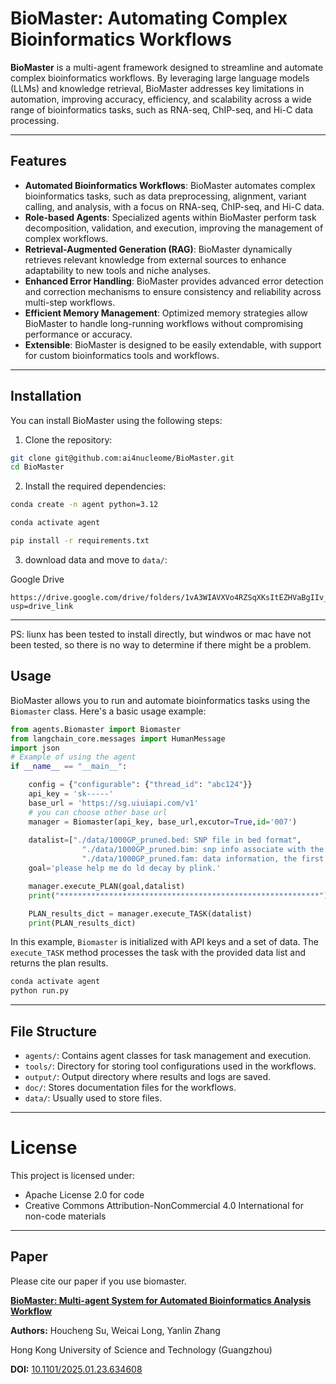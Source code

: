 # BioMaster: Automating Complex Bioinformatics Workflows

**BioMaster** is a multi-agent framework designed to streamline and automate complex bioinformatics workflows. By leveraging large language models (LLMs) and knowledge retrieval, BioMaster addresses key limitations in automation, improving accuracy, efficiency, and scalability across a wide range of bioinformatics tasks, such as RNA-seq, ChIP-seq, and Hi-C data processing.

---

## Features

- **Automated Bioinformatics Workflows**: BioMaster automates complex bioinformatics tasks, such as data preprocessing, alignment, variant calling, and analysis, with a focus on RNA-seq, ChIP-seq, and Hi-C data.
- **Role-based Agents**: Specialized agents within BioMaster perform task decomposition, validation, and execution, improving the management of complex workflows.
- **Retrieval-Augmented Generation (RAG)**: BioMaster dynamically retrieves relevant knowledge from external sources to enhance adaptability to new tools and niche analyses.
- **Enhanced Error Handling**: BioMaster provides advanced error detection and correction mechanisms to ensure consistency and reliability across multi-step workflows.
- **Efficient Memory Management**: Optimized memory strategies allow BioMaster to handle long-running workflows without compromising performance or accuracy.
- **Extensible**: BioMaster is designed to be easily extendable, with support for custom bioinformatics tools and workflows.

---

## Installation

You can install BioMaster using the following steps:

1. Clone the repository:
```sh
git clone git@github.com:ai4nucleome/BioMaster.git
cd BioMaster
```
2. Install the required dependencies:

```sh
conda create -n agent python=3.12

conda activate agent

pip install -r requirements.txt
```

3. download data and move to `data/`:

Google Drive

```
https://drive.google.com/drive/folders/1vA3WIAVXVo4RZSqXKsItEZHVaBgIIv_E?usp=drive_link
```

---

PS: liunx has been tested to install directly, but windwos or mac have not been tested, so there is no way to determine if there might be a problem.

## Usage

BioMaster allows you to run and automate bioinformatics tasks using the `Biomaster` class. Here's a basic usage example:

```python
from agents.Biomaster import Biomaster
from langchain_core.messages import HumanMessage
import json
# Example of using the agent
if __name__ == "__main__":

    config = {"configurable": {"thread_id": "abc124"}}
    api_key = 'sk-----'
    base_url = 'https://sg.uiuiapi.com/v1'
    # you can choose other base url
    manager = Biomaster(api_key, base_url,excutor=True,id='007')
    
    datalist=["./data/1000GP_pruned.bed: SNP file in bed format",
                "./data/1000GP_pruned.bim: snp info associate with the bed format",
                "./data/1000GP_pruned.fam: data information, the first col is population, the second is sample ID",]
    goal='please help me do ld decay by plink.'

    manager.execute_PLAN(goal,datalist)
    print("**********************************************************")

    PLAN_results_dict = manager.execute_TASK(datalist)
    print(PLAN_results_dict)
```

In this example, `Biomaster` is initialized with API keys and a set of data. The `execute_TASK` method processes the task with the provided data list and returns the plan results.

```sh
conda activate agent
python run.py
```

---

## File Structure

- `agents/`: Contains agent classes for task management and execution.
- `tools/`: Directory for storing tool configurations used in the workflows.
- `output/`: Output directory where results and logs are saved.
- `doc/`: Stores documentation files for the workflows.
- `data/`: Usually used to store files.

---

# License

This project is licensed under:

- Apache License 2.0 for code
- Creative Commons Attribution-NonCommercial 4.0 International for non-code materials

---

## Paper
Please cite our paper if you use biomaster.

[**BioMaster: Multi-agent System for Automated Bioinformatics Analysis Workflow**](https://www.biorxiv.org/content/10.1101/2025.01.23.634608v1.abstract)

**Authors:** Houcheng Su, Weicai Long, Yanlin Zhang

Hong Kong University of Science and Technology (Guangzhou)


**DOI:** [10.1101/2025.01.23.634608](https://doi.org/10.1101/2025.01.23.634608)  
